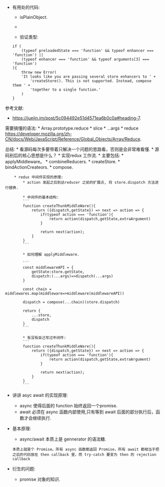 
* 有用处的代码:
    * isPlainObject.
    * 

    * 验证类型:
    ```
    if (
        (typeof preloadedState === 'function' && typeof enhancer === 'function') ||
        (typeof enhancer === 'function' && typeof arguments[3] === 'function')
    ){
        throw new Error(
        'It looks like you are passing several store enhancers to ' +
            'createStore(). This is not supported. Instead, compose them ' +
            'together to a single function.'
        )
    }
    ```

参考文献:
* https://juejin.im/post/5c094492e51d4571ea6b0c0a#heading-7.


需要搞懂的语法:
    * Array.prototype.reduce
    * slice 
    * ...args
    * reduce https://developer.mozilla.org/zh-CN/docs/Web/JavaScript/Reference/Global_Objects/Array/Reduce.

总结:
    * 看源码每次多要带着只解决一个问题的思路看，否则是会非常难看懂.
    * 源码别后的核心思想是什么？
        * 实现redux 工作流.
        * 主要包括:
            * applyMiddleware。
            * combineReducers.
            * createStore.
            * bindActionCreateors.
            * compose.

        * redux 中间件实现的原理:
            * action 发起之后到达reducer 之前的扩展点, 将 store.dispatch 方法进行替换.

            * 中间件的基本结构:
            ```
            function createThunkMiddleWare(){
                return ({dispatch,getState}) => next => action => {
                    if(typeof action === 'function'){
                        return action(dispatch,getState,extraArgument)
                    }

                    return next(action);
                }
            }
            ```

            * 如何理解 applyMiddleware.

            ```
            const middlewareAPI = {
                getState:store.getState,
                dispatch:(...args)=>dispatch(...args)
            }

            const chain = middlewares.map(middleware=>middleware(middlewareAPI))

            dispatch = compose(...chain)(store.dispatch)

            return {
                ...store,
                dispatch
            }
            ```

            * 有没有自己写过中间件:
            ```
            function createThunkMiddleWare(){
                return ({dispatch,getState}) => next => action => {
                    if(typeof action === 'function'){
                        return action(dispatch,getState,extraArgument)
                    }

                    return next(action);
                }
            }
            ```

 * 讲讲 asyc await 的实现原理:
    * async 使得后面的 function 始终返回一个promise.
    * await 必须在 async 函数内部使用,只有等到 await 后面的部分执行后，函数才会继续执行.

 * 基本原理:
    * async/await 本质上是 gennerator 的语法糖.
    ```
    本质上就是个 Promise。所有 async 函数都返回 Promise，所有 await 都相当于把之后的代码放在 then callback 里，而 try-catch 要变为 then 的 rejection callback
    ```

 * 衍生的问题: 
    * promise 对象的知识.
